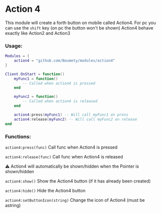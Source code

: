 # Action 4

This module will create a forth button on mobile called Action4.
For pc you can use the `shift` key (on pc the button won't be shown)
Action4 behave exactly like Action2 and Action3

### Usage: 

```lua
Modules = {
	action4 = "github.com/Boumety/modules/action4"
}

Client.OnStart = function()
    myFunc1 = function()
        -- Called when action4 is pressed
    end

    myFunc2 = function()
        -- Called when action4 is released
    end

    action4:press(myFunc1) -- Will call myFunc1 on press
    action4:release(myFunc2) -- Will call myFunc2 on release
end
```

### Functions:
`action4:press(func)` Call func when Action4 is pressed

`action4:release(func)` Call func when Action4 is released

⚠ Action4 will automatically be shown/hidden when the Pointer is shown/hidden

`action4:show()` Show the Action4 button (if it has already been created)

`action4:hide()` Hide the Action4 button

`action4:setButtonIcon(string)` Change the icon of Action4 (must be astring)
